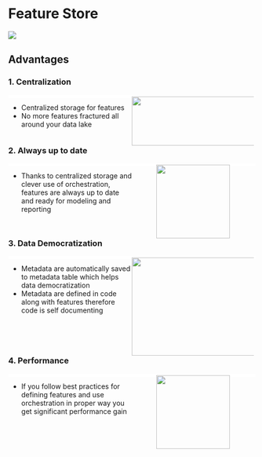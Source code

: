 # Feature Store

![](../images/feature_store_overview.png)

## **Advantages**

### 1. Centralization

<div style="border: 3px solid #fff;">

  <div style="width: 50%; float: left;">
    <ul>
      <li>Centralized storage for features</li>
      <li>No more features fractured all around your data lake</li>
    </ul>
  </div>
  
  <div style="width: 50%; float: left;display: flex; justify-content: center;">
    <img width="400" height="100" src="../images/feature_store_centralization.png">
  </div>

</div>

### 2. Always up to date
  
<div style="border: 3px solid #fff;">

  <div style="width: 50%; float: left;">
    <ul>
      <li>
        Thanks to centralized storage and clever use of orchestration,
        features are always up to date and ready for modeling and reporting
      </li>
    </ul>
  </div>
  
  <div style="width: 50%; float: left;display: flex; justify-content: center;">
    <img width="150" height="150" src="../images/feature_store_up_to_date.png">
  </div>

</div>

### 3. Data Democratization

<div style="border: 3px solid #fff;">

  <div style="width: 50%; float: left;">
    <ul>
      <li>
        Metadata are automatically saved to metadata table which helps
        data democratization
      </li>
      <li>
        Metadata are defined in code along with features therefore code is
        self documenting
      </li>
    </ul>
  </div>
  
  <div style="width: 50%; float: left;display: flex; justify-content: center;">
    <img width="450" height="200" src="../images/feature_store_metadata.png">
  </div>

</div>

### 4. Performance

<div style="border: 3px solid #fff;">

  <div style="width: 50%; float: left;">
    <ul>
      <li>
        If you follow best practices for defining features and use orchestration
        in proper way you get significant performance gain
      </li>
    </ul>
  </div>
  
  <div style="width: 50%; float: left;display: flex; justify-content: center;">
    <img width="150" height="150" src="../images/feature_store_performance.png">
  </div>

</div>
